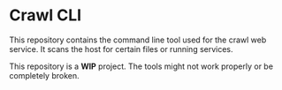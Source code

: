 # Crawl CLI
This repository contains the command line tool used for the crawl web service. It scans the host for certain files or running services.

This repository is a **WIP** project. The tools might not work properly or be completely broken.